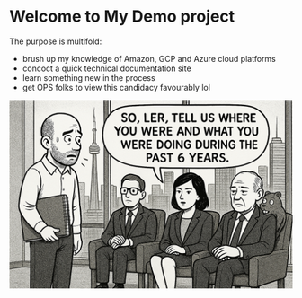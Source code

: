 # Welcome to My Demo project

The purpose is multifold:
 
- brush up my knowledge of Amazon, GCP and Azure cloud platforms
- concoct a quick technical documentation site
- learn something new in the process
- get OPS folks to view this candidacy favourably lol

![Interview illustration - image as seen by my inner eye, during an 'internal dialog'](img/OPS_interview.png)














